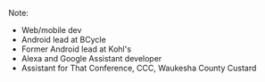 

Note:
+ Web/mobile dev
+ Android lead at BCycle
+ Former Android lead at Kohl's
+ Alexa and Google Assistant developer
+ Assistant for That Conference, CCC, Waukesha County Custard